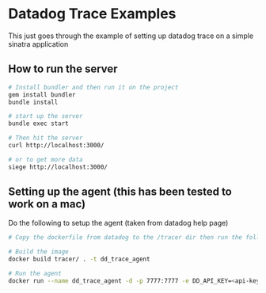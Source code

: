 Datadog Trace Examples
======================

This just goes through the example of setting up datadog trace on a simple
sinatra application


## How to run the server

```bash
# Install bundler and then run it on the project
gem install bundler
bundle install

# start up the server
bundle exec start

# Then hit the server
curl http://localhost:3000/

# or to get more data
siege http://localhost:3000/
```


## Setting up the agent (this has been tested to work on a mac)
Do the following to setup the agent (taken from datadog help page)

```bash
# Copy the dockerfile from datadog to the /tracer dir then run the following:

# Build the image
docker build tracer/ . -t dd_trace_agent

# Run the agent
docker run --name dd_trace_agent -d -p 7777:7777 -e DD_API_KEY=<api-key> -e DD_BIND_HOST=0.0.0.0 dd_trace_agent
```
